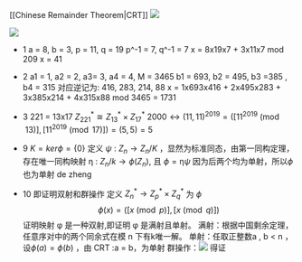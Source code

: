 [[Chinese Remainder Theorem|CRT]]
![](https://img.ynchen.me/2022/11/2452a08f00e6deac1ed5cf3054a5ff57.webp)

![](https://img.ynchen.me/2022/12/1db38e80a42a7750bab0abe0ed0fafe1.webp)

- 1
a = 8, b = 3, p = 11, q = 19 p^-1 = 7, q^-1 = 7
x = 8x19x7 + 3x11x7 mod 209
x = 41

- 2
a1 = 1, a2 = 2, a3= 3, a4 = 4, M = 3465
b1  = 693, b2 = 495, b3 =385 , b4 = 315
对应逆记为: 416, 283, 214, 88
x = 1x693x416 + 2x495x283 + 3x385x214 + 4x315x88 mod 3465 = 1731

- 3
221 = 13x17
$Z_{221}^{*} \cong Z_{13}^{*} \times Z_{17}^{*}$
$2000 \leftrightarrow (11, 11)^{2019} = ([11^{2019} \pmod{13}], [11^{2019} \pmod{17}]) = (5, 5) = 5$
- 9
$K = ker\phi = \{0\}$
定义 $\psi$ : $Z_{n} \to Z_{n}/K$ ，显然为标准同态，由第一同构定理，存在唯一同构映射 $\upeta$ : $Z_{n}/k \to \phi(Z_n)$, 且 $\phi = \upeta\psi$
因为后两个均为单射，所以$\phi$ 也为单射
de zheng

- 10
即证明双射和群操作
定义 $Z^{*}_{n} \to Z^{*}_{p} \times Z^{*}_{q}$ 为 $\phi$
$$\phi(x) = ([x \pmod{p}], [x \pmod{q}])$$
证明映射 φ 是一种双射,即证明 φ 是满射且单射。
满射：根据中国剩余定理，任意序对中的两个同余式在模 n 下有k唯一解。
单射：任取正整数a , b < n ，设$\phi(a) = \phi(b)$ ，由 CRT :a = b，为单射
群操作：![](https://img.ynchen.me/2022/12/eeaf911de2e8cd9bc04396bd65d8e73c.webp)
得证